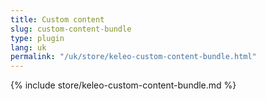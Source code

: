 ```yaml
---
title: Custom content
slug: custom-content-bundle
type: plugin
lang: uk
permalink: "/uk/store/keleo-custom-content-bundle.html"
---
```


{% include store/keleo-custom-content-bundle.md %}
